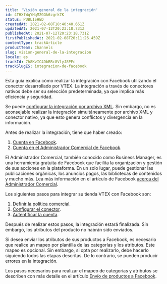 ```yaml
---
title: 'Visión general de la integración'
id: 4THXfWqYHqMZGGk6zgrk7K
status: PUBLISHED
createdAt: 2021-02-08T18:40:40.661Z
updatedAt: 2021-07-12T20:23:18.731Z
publishedAt: 2021-07-12T20:23:18.731Z
firstPublishedAt: 2021-02-08T20:11:26.459Z
contentType: trackArticle
productTeam: Channels
slug: vision-general-de-la-integracion
locale: es
trackId: 7h8KvIC4DbRRc8VlyJ8PFc
trackSlugES: integracion-de-facebook
---
```


Esta guía explica cómo realizar la integración con Facebook utilizando el conector desarrollado por VTEX. La integración a través de conectores nativos debe ser su selección predeterminada, ya que implica más eficiencia y seguridad.

<div class="alert alert-danger">
Se puede <a href="https://help.vtex.com/es/tutorial/configurando-xml--tutorials_242">configurar la integración por archivo XML</a>. Sin embargo, no es aconsejable realizar la integración simultáneamente por archivo XML y conector nativo, ya que esto genera conflictos y divergencia en la información.
</div>

Antes de realizar la integración, tiene que haber creado:

1. [Cuenta en Facebook](https://www.facebook.com/). 
2. [Cuenta en el Administrador Comercial de Facebook](https://business.facebook.com/business/help/1710077379203657?id=180505742745347).

El Administrador Comercial, también conocido como Business Manager, es una herramienta gratuita de Facebook que facilita la organización y gestión de sus acciones en la plataforma. En un solo lugar, puede gestionar las publicaciones orgánicas, los anuncios pagos, las bibliotecas de contenidos y mucho más. Lea más información en el artículo de Facebook [acerca del Administrador Comercial](https://business.facebook.com/business/help/113163272211510?id=180505742745347&recommended_by=1910428752389787).

Los siguientes pasos para integrar su tienda VTEX con Facebook son:

1. [Definir la política comercial](https://help.vtex.com/es/tracks/integracao-com-o-facebook--7h8KvIC4DbRRc8VlyJ8PFc/747gwmk5oMkyb6FtwLo17B).
2. [Configurar el conector](https://help.vtex.com/es/tracks/integracao-com-o-facebook--7h8KvIC4DbRRc8VlyJ8PFc/5OP69kHWKca01wLH0w10jX).
3. [Autentificar la cuenta](https://help.vtex.com/es/tracks/integracao-com-o-facebook--7h8KvIC4DbRRc8VlyJ8PFc/41qzoa7TWIYTyIhABHdgzI).

Después de realizar estos pasos, la integración estará finalizada. Sin embargo, los atributos del producto no habrán sido enviados.

<div class="alert alert-info">
Si desea enviar los atributos de sus productos a Facebook, es necesario que realice un mapeo por plantilla de las categorías y los atributos. Este mapeo es opcional. Sin embargo, si opta por realizarlo, debe hacerlo siguiendo todos las etapas descritas. De lo contrario, se pueden producir errores en la integración.
</div>

Los pasos necesarios para realizar el mapeo de categorías y atributos se describen con más detalle en el artículo [Envío de productos a Facebook](https://help.vtex.com/es/tracks/integracao-com-o-facebook--7h8KvIC4DbRRc8VlyJ8PFc/41qzoa7TWIYTyIhABHdgzI).
